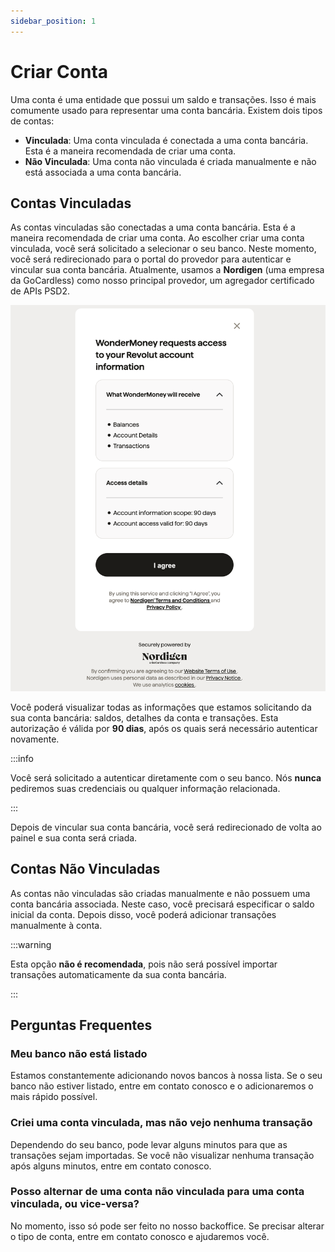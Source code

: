 ```yaml
---
sidebar_position: 1
---
```


# Criar Conta

Uma conta é uma entidade que possui um saldo e transações. Isso é mais comumente usado para representar uma conta bancária.
Existem dois tipos de contas:

- **Vinculada**: Uma conta vinculada é conectada a uma conta bancária. Esta é a maneira recomendada de criar uma conta.
- **Não Vinculada**: Uma conta não vinculada é criada manualmente e não está associada a uma conta bancária.

## Contas Vinculadas

As contas vinculadas são conectadas a uma conta bancária. Esta é a maneira recomendada de criar uma conta.
Ao escolher criar uma conta vinculada, você será solicitado a selecionar o seu banco.
Neste momento, você será redirecionado para o portal do provedor para autenticar e vincular sua conta bancária. Atualmente, usamos a **Nordigen** (uma empresa da GoCardless) como nosso principal provedor, um agregador certificado de APIs PSD2.

![Portal Nordigen](./img/nordigen.png)

Você poderá visualizar todas as informações que estamos solicitando da sua conta bancária: saldos, detalhes da conta e transações. Esta autorização é válida por **90 dias**, após os quais será necessário autenticar novamente.

:::info

Você será solicitado a autenticar diretamente com o seu banco. Nós **nunca** pediremos suas credenciais ou qualquer informação relacionada.

:::

Depois de vincular sua conta bancária, você será redirecionado de volta ao painel e sua conta será criada.

## Contas Não Vinculadas

As contas não vinculadas são criadas manualmente e não possuem uma conta bancária associada.
Neste caso, você precisará especificar o saldo inicial da conta.
Depois disso, você poderá adicionar transações manualmente à conta.

:::warning

Esta opção **não é recomendada**, pois não será possível importar transações automaticamente da sua conta bancária.

:::

## Perguntas Frequentes

### Meu banco não está listado

Estamos constantemente adicionando novos bancos à nossa lista. Se o seu banco não estiver listado, entre em contato conosco e o adicionaremos o mais rápido possível.

### Criei uma conta vinculada, mas não vejo nenhuma transação

Dependendo do seu banco, pode levar alguns minutos para que as transações sejam importadas. Se você não visualizar nenhuma transação após alguns minutos, entre em contato conosco.

### Posso alternar de uma conta não vinculada para uma conta vinculada, ou vice-versa?

No momento, isso só pode ser feito no nosso backoffice. Se precisar alterar o tipo de conta, entre em contato conosco e ajudaremos você.
